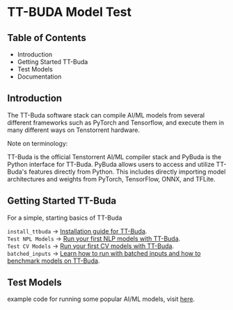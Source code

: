 # TT-BUDA Model Test
## Table of Contents
- Introduction
- Getting Started TT-Buda
- Test Models
- Documentation


## **Introduction**

The TT-Buda software stack can compile AI/ML models from several different frameworks such as PyTorch and Tensorflow, and execute them in many different ways on Tenstorrent hardware.
<br>

Note on terminology:

TT-Buda is the official Tenstorrent AI/ML compiler stack and PyBuda is the Python interface for TT-Buda. PyBuda allows users to access and utilize TT-Buda's features directly from Python. This includes directly importing model architectures and weights from PyTorch, TensorFlow, ONNX, and TFLite.
<br>


## **Getting Started TT-Buda**

For a simple, starting basics of TT-Buda

`install_ttbuda` ->  [Installation guide for TT-Buda](https://github.com/eSlimKorea/TT-Buda-Installation).
<br>
`Test NPL Models` -> [Run your first NLP models with TT-Buda]().
<br>
`Test CV Models` -> [Run your first CV models with TT-Buda]().
<br>
`batched_inputs` -> [Learn how to run with batched inputs and how to benchmark models on TT-Buda]().
<br>



## **Test Models**

example code for running some popular AI/ML models, visit [here]().
